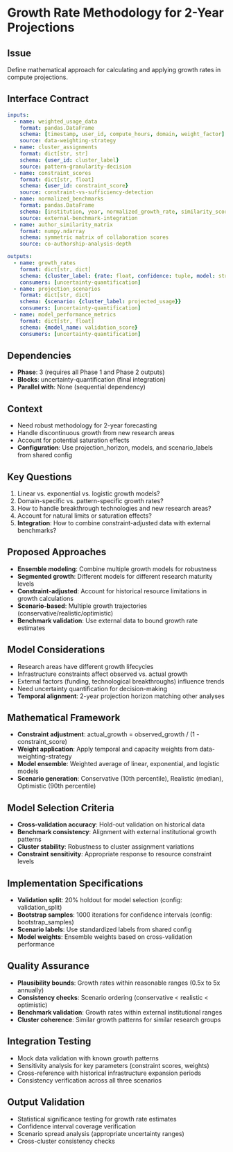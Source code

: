 # Growth Rate Methodology for 2-Year Projections

## Issue
Define mathematical approach for calculating and applying growth rates in compute projections.

## Interface Contract
```yaml
inputs:
  - name: weighted_usage_data
    format: pandas.DataFrame
    schema: [timestamp, user_id, compute_hours, domain, weight_factor]
    source: data-weighting-strategy
  - name: cluster_assignments
    format: dict[str, str]
    schema: {user_id: cluster_label}
    source: pattern-granularity-decision
  - name: constraint_scores
    format: dict[str, float]
    schema: {user_id: constraint_score}
    source: constraint-vs-sufficiency-detection
  - name: normalized_benchmarks
    format: pandas.DataFrame
    schema: [institution, year, normalized_growth_rate, similarity_score, weight]
    source: external-benchmark-integration
  - name: author_similarity_matrix
    format: numpy.ndarray
    schema: symmetric matrix of collaboration scores
    source: co-authorship-analysis-depth

outputs:
  - name: growth_rates
    format: dict[str, dict]
    schema: {cluster_label: {rate: float, confidence: tuple, model: str, scenario: str}}
    consumers: [uncertainty-quantification]
  - name: projection_scenarios
    format: dict[str, dict]
    schema: {scenario: {cluster_label: projected_usage}}
    consumers: [uncertainty-quantification]
  - name: model_performance_metrics
    format: dict[str, float]
    schema: {model_name: validation_score}
    consumers: [uncertainty-quantification]
```

## Dependencies
- **Phase**: 3 (requires all Phase 1 and Phase 2 outputs)
- **Blocks**: uncertainty-quantification (final integration)
- **Parallel with**: None (sequential dependency)

## Context
- Need robust methodology for 2-year forecasting
- Handle discontinuous growth from new research areas
- Account for potential saturation effects
- **Configuration**: Use projection_horizon, models, and scenario_labels from shared config

## Key Questions
1. Linear vs. exponential vs. logistic growth models?
2. Domain-specific vs. pattern-specific growth rates?
3. How to handle breakthrough technologies and new research areas?
4. Account for natural limits or saturation effects?
5. **Integration**: How to combine constraint-adjusted data with external benchmarks?

## Proposed Approaches
- **Ensemble modeling**: Combine multiple growth models for robustness
- **Segmented growth**: Different models for different research maturity levels
- **Constraint-adjusted**: Account for historical resource limitations in growth calculations
- **Scenario-based**: Multiple growth trajectories (conservative/realistic/optimistic)
- **Benchmark validation**: Use external data to bound growth rate estimates

## Model Considerations
- Research areas have different growth lifecycles
- Infrastructure constraints affect observed vs. actual growth
- External factors (funding, technological breakthroughs) influence trends
- Need uncertainty quantification for decision-making
- **Temporal alignment**: 2-year projection horizon matching other analyses

## Mathematical Framework
- **Constraint adjustment**: actual_growth = observed_growth / (1 - constraint_score)
- **Weight application**: Apply temporal and capacity weights from data-weighting-strategy
- **Model ensemble**: Weighted average of linear, exponential, and logistic models
- **Scenario generation**: Conservative (10th percentile), Realistic (median), Optimistic (90th percentile)

## Model Selection Criteria
- **Cross-validation accuracy**: Hold-out validation on historical data
- **Benchmark consistency**: Alignment with external institutional growth patterns
- **Cluster stability**: Robustness to cluster assignment variations
- **Constraint sensitivity**: Appropriate response to resource constraint levels

## Implementation Specifications
- **Validation split**: 20% holdout for model selection (config: validation_split)
- **Bootstrap samples**: 1000 iterations for confidence intervals (config: bootstrap_samples)
- **Scenario labels**: Use standardized labels from shared config
- **Model weights**: Ensemble weights based on cross-validation performance

## Quality Assurance
- **Plausibility bounds**: Growth rates within reasonable ranges (0.5x to 5x annually)
- **Consistency checks**: Scenario ordering (conservative < realistic < optimistic)
- **Benchmark validation**: Growth rates within external institutional ranges
- **Cluster coherence**: Similar growth patterns for similar research groups

## Integration Testing
- Mock data validation with known growth patterns
- Sensitivity analysis for key parameters (constraint scores, weights)
- Cross-reference with historical infrastructure expansion periods
- Consistency verification across all three scenarios

## Output Validation
- Statistical significance testing for growth rate estimates
- Confidence interval coverage verification
- Scenario spread analysis (appropriate uncertainty ranges)
- Cross-cluster consistency checks